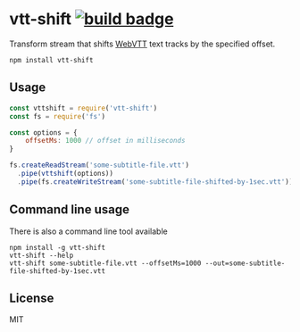 # vtt-shift [![build badge](https://travis-ci.org/florinn/vtt-shift.svg?branch=master)](https://travis-ci.org/florinn/vtt-shift)

Transform stream that shifts [WebVTT](https://developer.mozilla.org/en-US/docs/Web/API/WebVTT_API) text tracks by the specified offset.

```
npm install vtt-shift
```

## Usage

``` js
const vttshift = require('vtt-shift')
const fs = require('fs')

const options = { 
    offsetMs: 1000 // offset in milliseconds
}

fs.createReadStream('some-subtitle-file.vtt')
  .pipe(vttshift(options))
  .pipe(fs.createWriteStream('some-subtitle-file-shifted-by-1sec.vtt'))
```

## Command line usage

There is also a command line tool available

```
npm install -g vtt-shift
vtt-shift --help
vtt-shift some-subtitle-file.vtt --offsetMs=1000 --out=some-subtitle-file-shifted-by-1sec.vtt
```

## License

MIT